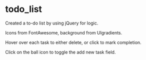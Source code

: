 # todo_list
Created a to-do list by using jQuery for logic.

Icons from FontAwesome, background from UIgradients.

Hover over each task to either delete, or click to mark completion. 

Click on the ball icon to toggle the add new task field.
